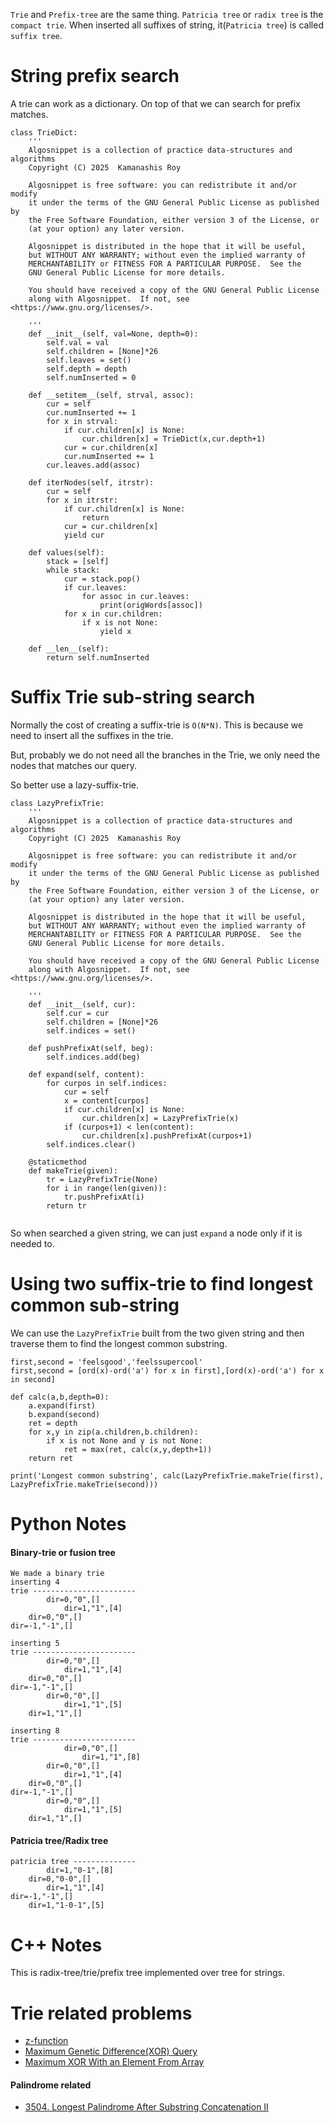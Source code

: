 
`Trie` and `Prefix-tree` are the same thing. `Patricia tree` or `radix tree` is the `compact trie`. When inserted all suffixes of string, it(`Patricia tree`) is called `suffix tree`.

String prefix search
=====================

A trie can work as a dictionary. On top of that we can search for prefix matches.


```
class TrieDict:
    '''
    Algosnippet is a collection of practice data-structures and algorithms
    Copyright (C) 2025  Kamanashis Roy

    Algosnippet is free software: you can redistribute it and/or modify
    it under the terms of the GNU General Public License as published by
    the Free Software Foundation, either version 3 of the License, or
    (at your option) any later version.

    Algosnippet is distributed in the hope that it will be useful,
    but WITHOUT ANY WARRANTY; without even the implied warranty of
    MERCHANTABILITY or FITNESS FOR A PARTICULAR PURPOSE.  See the
    GNU General Public License for more details.

    You should have received a copy of the GNU General Public License
    along with Algosnippet.  If not, see <https://www.gnu.org/licenses/>.

    '''
    def __init__(self, val=None, depth=0):
        self.val = val
        self.children = [None]*26
        self.leaves = set()
        self.depth = depth
        self.numInserted = 0
    
    def __setitem__(self, strval, assoc):
        cur = self
        cur.numInserted += 1
        for x in strval:
            if cur.children[x] is None:
                cur.children[x] = TrieDict(x,cur.depth+1)
            cur = cur.children[x]
            cur.numInserted += 1
        cur.leaves.add(assoc)
        
    def iterNodes(self, itrstr):
        cur = self
        for x in itrstr:
            if cur.children[x] is None:
                return
            cur = cur.children[x]
            yield cur
    
    def values(self):
        stack = [self]
        while stack:
            cur = stack.pop()
            if cur.leaves:
                for assoc in cur.leaves:
                    print(origWords[assoc])
            for x in cur.children:
                if x is not None:
                    yield x
    
    def __len__(self):
        return self.numInserted

```


Suffix Trie sub-string search
==============================

Normally the cost of creating a suffix-trie is `O(N*N)`. This is because we need to insert all the suffixes in the trie.

But, probably we do not need all the branches in the Trie, we only need the nodes that matches our query.

So better use a lazy-suffix-trie.

```
class LazyPrefixTrie:
    '''
    Algosnippet is a collection of practice data-structures and algorithms
    Copyright (C) 2025  Kamanashis Roy

    Algosnippet is free software: you can redistribute it and/or modify
    it under the terms of the GNU General Public License as published by
    the Free Software Foundation, either version 3 of the License, or
    (at your option) any later version.

    Algosnippet is distributed in the hope that it will be useful,
    but WITHOUT ANY WARRANTY; without even the implied warranty of
    MERCHANTABILITY or FITNESS FOR A PARTICULAR PURPOSE.  See the
    GNU General Public License for more details.

    You should have received a copy of the GNU General Public License
    along with Algosnippet.  If not, see <https://www.gnu.org/licenses/>.

    '''
    def __init__(self, cur):
        self.cur = cur
        self.children = [None]*26
        self.indices = set()

    def pushPrefixAt(self, beg):
        self.indices.add(beg)

    def expand(self, content):
        for curpos in self.indices:
            cur = self
            x = content[curpos]
            if cur.children[x] is None:
                cur.children[x] = LazyPrefixTrie(x)
            if (curpos+1) < len(content):
                cur.children[x].pushPrefixAt(curpos+1)
        self.indices.clear()

    @staticmethod
    def makeTrie(given):
        tr = LazyPrefixTrie(None)
        for i in range(len(given)):
            tr.pushPrefixAt(i)
        return tr


```

So when searched a given string, we can just `expand` a node only if it is needed to.


Using two suffix-trie to find longest common sub-string
=======================================================

We can use the `LazyPrefixTrie` built from the two given string and then traverse them to find the longest common substring.

```
first,second = 'feelsgood','feelssupercool'
first,second = [ord(x)-ord('a') for x in first],[ord(x)-ord('a') for x in second]

def calc(a,b,depth=0):
    a.expand(first)
    b.expand(second)
    ret = depth
    for x,y in zip(a.children,b.children):
        if x is not None and y is not None:
            ret = max(ret, calc(x,y,depth+1))
    return ret

print('Longest common substring', calc(LazyPrefixTrie.makeTrie(first), LazyPrefixTrie.makeTrie(second)))
```


Python Notes
=============

#### Binary-trie or fusion tree

```
We made a binary trie
inserting 4
trie -----------------------
		dir=0,"0",[]
			dir=1,"1",[4]
	dir=0,"0",[]
dir=-1,"-1",[]

inserting 5
trie -----------------------
		dir=0,"0",[]
			dir=1,"1",[4]
	dir=0,"0",[]
dir=-1,"-1",[]
		dir=0,"0",[]
			dir=1,"1",[5]
	dir=1,"1",[]

inserting 8
trie -----------------------
			dir=0,"0",[]
				dir=1,"1",[8]
		dir=0,"0",[]
			dir=1,"1",[4]
	dir=0,"0",[]
dir=-1,"-1",[]
		dir=0,"0",[]
			dir=1,"1",[5]
	dir=1,"1",[]
```

#### Patricia tree/Radix tree

```
patricia tree --------------
		dir=1,"0-1",[8]
	dir=0,"0-0",[]
		dir=1,"1",[4]
dir=-1,"-1",[]
	dir=1,"1-0-1",[5]
```

C++ Notes
===========

This is radix-tree/trie/prefix tree implemented over tree for strings.

Trie related problems
=======================

- [z-function](https://www.hackerrank.com/contests/w37/challenges/z-function)
- [Maximum Genetic Difference(XOR) Query](https://leetcode.com/problems/maximum-genetic-difference-query/)
- [Maximum XOR With an Element From Array](https://leetcode.com/problems/maximum-xor-with-an-element-from-array/)

#### Palindrome related
- [3504. Longest Palindrome After Substring Concatenation II](https://leetcode.com/problems/longest-palindrome-after-substring-concatenation-ii/)




